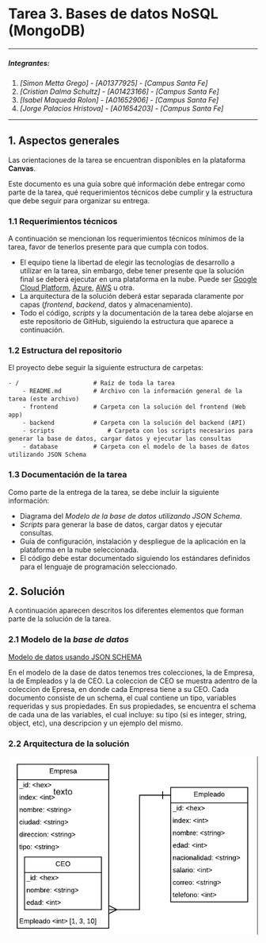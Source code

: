 # Tarea 3. Bases de datos NoSQL (MongoDB)

---

##### Integrantes:
1. *[Simon Metta Grego]* - *[A01377925]* - *[Campus Santa Fe]*
2. *[Cristian Dalma  Schultz]* - *[A01423166]* - *[Campus Santa Fe]*
3. *[Isabel Maqueda Rolon]* - *[A01652906]* - *[Campus Santa Fe]*
4. *[Jorge Palacios Hristova]* - *[A01654203]* - *[Campus Santa Fe]*
---
## 1. Aspectos generales

Las orientaciones de la tarea se encuentran disponibles en la plataforma **Canvas**.

Este documento es una guía sobre qué información debe entregar como parte de la tarea, qué requerimientos técnicos debe cumplir y la estructura que debe seguir para organizar su entrega.


### 1.1 Requerimientos técnicos

A continuación se mencionan los requerimientos técnicos mínimos de la tarea, favor de tenerlos presente para que cumpla con todos.

* El equipo tiene la libertad de elegir las tecnologías de desarrollo a utilizar en la tarea, sin embargo, debe tener presente que la solución final se deberá ejecutar en una plataforma en la nube. Puede ser  [Google Cloud Platform](https://cloud.google.com/?hl=es), [Azure](https://azure.microsoft.com/en-us/), [AWS](https://aws.amazon.com/es/free/) u otra.
* La arquitectura de la solución deberá estar separada claramente por capas (*frontend*, *backend*, datos y almacenamiento).
* Todo el código, *scripts* y la documentación de la tarea debe alojarse en este repositorio de GitHub, siguiendo la estructura que aparece a continuación.

### 1.2 Estructura del repositorio

El proyecto debe seguir la siguiente estructura de carpetas:
```
- / 			        # Raíz de toda la tarea
    - README.md			# Archivo con la información general de la tarea (este archivo)
    - frontend			# Carpeta con la solución del frontend (Web app)
    - backend			# Carpeta con la solución del backend (API)
    - scripts		        # Carpeta con los scripts necesarios para generar la base de datos, cargar datos y ejecutar las consultas
    - database			# Carpeta con el modelo de la bases de datos utilizando JSON Schema

```

### 1.3 Documentación de la tarea

Como parte de la entrega de la tarea, se debe incluir la siguiente información:

* Diagrama del *Modelo de la base de datos utilizando JSON Schema*.
* *Scripts* para generar la base de datos, cargar datos y ejecutar consultas.
* Guía de configuración, instalación y despliegue de la aplicación en la plataforma en la nube  seleccionada.
* El código debe estar documentado siguiendo los estándares definidos para el lenguaje de programación seleccionado.

## 2. Solución

A continuación aparecen descritos los diferentes elementos que forman parte de la solución de la tarea.

### 2.1 Modelo de la *base de datos* 

[Modelo de datos usando JSON SCHEMA](../database/DatabaseSchema.json)

En el modelo de la dase de datos tenemos tres colecciones, la de Empresa, la de Empleados y la de CEO. La coleccion de CEO se muestra adentro de la coleccion de Epresa, en donde cada Empresa tiene a su CEO. Cada documento consiste de un schema, el cual contiene un tipo, variables requeridas y sus propiedades. En sus propiedades, se encuentra el schema de cada una de las variables, el cual incluye: su tipo (si es integer, string, object, etc), una descripcion y un ejemplo del mismo.

### 2.2 Arquitectura de la solución

![](database/mongoDB.png)

